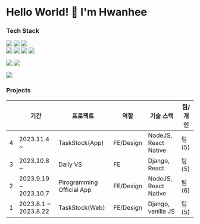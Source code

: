 # Hello World! 👋 I'm Hwanhee

### Tech Stack 
<p>
	<img src="https://img.shields.io/badge/HTML5-E34F26?style=for-the-badge&logo=HTML5&logoColor=white"/>
	<img src="https://img.shields.io/badge/CSS3-1572B6?style=for-the-badge&logo=CSS3&logoColor=white"/>
	<img src="https://img.shields.io/badge/sass-CC6699?style=for-the-badge&logo=sass&logoColor=white"></br>
	<img src="https://img.shields.io/badge/JavaScript-F7DF1E?style=for-the-badge&logo=JavaScript&logoColor=black"/>
	<img src="https://img.shields.io/badge/TypeScript-3178C6?style=for-the-badge&logo=Typescript&logoColor=white"/>
	<img src="https://img.shields.io/badge/React-61DAFB?style=for-the-badge&logo=React&logoColor=black"/>
	<img src="https://img.shields.io/badge/React Native-61DAFB?style=for-the-badge&logo=React&logoColor=black"/>
</p>	
<p>
<!-- 	<img src="https://img.shields.io/badge/Python-3776AB.svg?&style=for-the-badge&logo=Python&logoColor=white"/> -->
	<img src="https://img.shields.io/badge/Django-092E20.svg?&style=for-the-badge&logo=Django&logoColor=white"/>
	<img src="https://img.shields.io/badge/NodeJS-339933.svg?&style=for-the-badge&logo=Node.js&logoColor=white"/>
	
</p>
<p>
	<img src="https://img.shields.io/badge/Git-F05032.svg?&style=for-the-badge&logo=Git&logoColor=white"/>
<!-- <p>
	<img src="https://img.shields.io/badge/C-A8B9CC.svg?&style=for-the-badge&logo=C&logoColor=white"/>
	<img src="https://img.shields.io/badge/Java-007396?style=for-the-badge&logo=OpenJDK&logoColor=white"/>
</p> -->

### Projects
| | 기간 | 프로젝트 | 역할 | 기술 스택 | 팀/개인 | 
| --- | --- | --- | --- | --- | --- | 
| 4 | 2023.11.4 ~ | TaskStock(App) | FE/Design | NodeJS, React Native | 팀(5) | 
| 3 | 2023.10.8 ~ | Daily VS | FE | Django, React | 팀(5)
| 2 | 2023.9.19 ~ 2023.10.7 | Pirogramming Official App | FE/Design | NodeJS, React Native | 팀(6)
| 1 | 2023.8.1 ~ 2023.8.22 | TaskStock(Web) | FE/Design | Django, vanilla JS | 팀(5) | 

<!-- ![](https://gh-hits.nomadcoders.workers.dev/view?username=hwanheejung) -->

<!-- ### Tools used 
<p>
	<img src="https://img.shields.io/badge/Git-F05032.svg?&style=for-the-badge&logo=Git&logoColor=white"/>
	<img src="https://img.shields.io/badge/PyCharm-000000.svg?&style=for-the-badge&logo=PyCharm&logoColor=white"/>
	<img src="https://img.shields.io/badge/VisualStudio-5C2D91.svg?&style=for-the-badge&logo=VisualStudio&logoColor=white"/>
	<img src="https://img.shields.io/badge/Eclipse-2C2255?style=for-the-badge&logo=EclipseIDE&logoColor=white"/>
	<img src="https://img.shields.io/badge/VisualStudioCode-007ACC?style=for-the-badge&logo=VisualStudioCode&logoColor=white"/>
</p>
<hr> -->

<!-- ## BJ profile	
[![Solved.ac Profile](http://mazassumnida.wtf/api/v2/generate_badge?boj=hwanheejung)](https://solved.ac/hwanheejung/)
 -->
